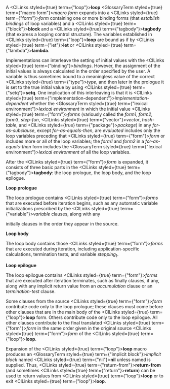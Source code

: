  



A <ClLinks styled={true} term={"loop"}><b>loop</b></ClLinks> <GlossaryTerm styled={true} term={"macro form"}><i>macro form</i></GlossaryTerm> expands into a <ClLinks styled={true} term={"form"}><i>form</i></ClLinks> containing one or more binding forms (that *establish bindings* of loop variables) and a <ClLinks styled={true} term={"block"}><b>block</b></ClLinks> and a <ClLinks styled={true} term={"tagbody"}><b>tagbody</b></ClLinks> (that express a looping control structure). The variables established in <ClLinks styled={true} term={"loop"}><b>loop</b></ClLinks> are bound as if by <ClLinks styled={true} term={"let"}><b>let</b></ClLinks> or <ClLinks styled={true} term={"lambda"}><b>lambda</b></ClLinks>. 



Implementations can interleave the setting of initial values with the <ClLinks styled={true} term={"binding"}><i>bindings</i></ClLinks>. However, the assignment of the initial values is always calculated in the order specified by the user. A variable is thus sometimes bound to a meaningless value of the correct <ClLinks styled={true} term={"type"}><i>type</i></ClLinks>, and then later in the prologue it is set to the true initial value by using <ClLinks styled={true} term={"setq"}><b>setq</b></ClLinks>. One implication of this interleaving is that it is <ClLinks styled={true} term={"implementation-dependent"}><i>implementation-dependent</i></ClLinks> whether the <GlossaryTerm styled={true} term={"lexical environment"}><i>lexical environment</i></GlossaryTerm> in which the initial value <ClLinks styled={true} term={"form"}><i>forms</i></ClLinks> (variously called the *form1*, *form2*, *form3*, *step-fun*, <ClLinks styled={true} term={"vector"}><i>vector</i></ClLinks>, *hash-table*, and <ClLinks styled={true} term={"package"}><i>package</i></ClLinks>) in any *for-as-subclause*, except *for-as-equals-then*, are *evaluated* includes only the loop variables preceding that <ClLinks styled={true} term={"form"}><i>form</i></ClLinks> or includes more or all of the loop variables; the *form1* and *form2* in a *for-as-equals-then* form includes the <GlossaryTerm styled={true} term={"lexical environment"}><i>lexical environment</i></GlossaryTerm> of all the loop variables. 



After the <ClLinks styled={true} term={"form"}><i>form</i></ClLinks> is expanded, it consists of three basic parts in the <ClLinks styled={true} term={"tagbody"}><b>tagbody</b></ClLinks>: the loop prologue, the loop body, and the loop epilogue. 



**Loop prologue** 



The loop prologue contains <ClLinks styled={true} term={"form"}><i>forms</i></ClLinks> that are executed before iteration begins, such as any automatic variable initializations prescribed by the <ClLinks styled={true} term={"variable"}><i>variable</i></ClLinks> clauses, along with any 







 



 



initially clauses in the order they appear in the source. 



**Loop body** 



The loop body contains those <ClLinks styled={true} term={"form"}><i>forms</i></ClLinks> that are executed during iteration, including application-specific calculations, termination tests, and variable *stepping*<sub>1</sub>. 



**Loop epilogue** 



The loop epilogue contains <ClLinks styled={true} term={"form"}><i>forms</i></ClLinks> that are executed after iteration terminates, such as finally clauses, if any, along with any implicit return value from an *accumulation* clause or an *termination-test* clause. 



Some clauses from the source <ClLinks styled={true} term={"form"}><i>form</i></ClLinks> contribute code only to the loop prologue; these clauses must come before other clauses that are in the main body of the <ClLinks styled={true} term={"loop"}><b>loop</b></ClLinks> form. Others contribute code only to the loop epilogue. All other clauses contribute to the final translated <ClLinks styled={true} term={"form"}><i>form</i></ClLinks> in the same order given in the original source <ClLinks styled={true} term={"form"}><i>form</i></ClLinks> of the <ClLinks styled={true} term={"loop"}><b>loop</b></ClLinks>. 



Expansion of the <ClLinks styled={true} term={"loop"}><b>loop</b></ClLinks> macro produces an <GlossaryTerm styled={true} term={"implicit block"}><i>implicit block</i></GlossaryTerm> named <ClLinks styled={true} term={"nil"}><b>nil</b></ClLinks> unless named is supplied. Thus, <ClLinks styled={true} term={"return-from"}><b>return-from</b></ClLinks> (and sometimes <ClLinks styled={true} term={"return"}><b>return</b></ClLinks>) can be used to return values from <ClLinks styled={true} term={"loop"}><b>loop</b></ClLinks> or to exit <ClLinks styled={true} term={"loop"}><b>loop</b></ClLinks>. 



